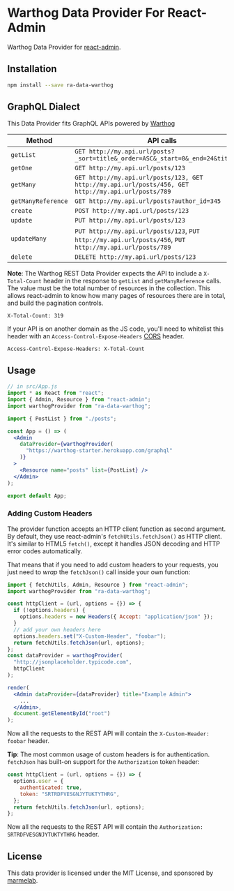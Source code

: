# Warthog Data Provider For React-Admin

Warthog Data Provider for [react-admin](https://github.com/marmelab/react-admin).

## Installation

```sh
npm install --save ra-data-warthog
```

## GraphQL Dialect

This Data Provider fits GraphQL APIs powered by [Warthog](https://github.com/goldcaddy77/warthog/)

| Method             | API calls                                                                                               |
| ------------------ | ------------------------------------------------------------------------------------------------------- |
| `getList`          | `GET http://my.api.url/posts?_sort=title&_order=ASC&_start=0&_end=24&title=bar`                         |
| `getOne`           | `GET http://my.api.url/posts/123`                                                                       |
| `getMany`          | `GET http://my.api.url/posts/123, GET http://my.api.url/posts/456, GET http://my.api.url/posts/789`     |
| `getManyReference` | `GET http://my.api.url/posts?author_id=345`                                                             |
| `create`           | `POST http://my.api.url/posts/123`                                                                      |
| `update`           | `PUT http://my.api.url/posts/123`                                                                       |
| `updateMany`       | `PUT http://my.api.url/posts/123`, `PUT http://my.api.url/posts/456`, `PUT http://my.api.url/posts/789` |
| `delete`           | `DELETE http://my.api.url/posts/123`                                                                    |

**Note**: The Warthog REST Data Provider expects the API to include a `X-Total-Count` header in the response to `getList` and `getManyReference` calls. The value must be the total number of resources in the collection. This allows react-admin to know how many pages of resources there are in total, and build the pagination controls.

```
X-Total-Count: 319
```

If your API is on another domain as the JS code, you'll need to whitelist this header with an `Access-Control-Expose-Headers` [CORS](https://developer.mozilla.org/en-US/docs/Web/HTTP/Access_control_CORS) header.

```
Access-Control-Expose-Headers: X-Total-Count
```

## Usage

```jsx
// in src/App.js
import * as React from "react";
import { Admin, Resource } from "react-admin";
import warthogProvider from "ra-data-warthog";

import { PostList } from "./posts";

const App = () => (
  <Admin
    dataProvider={warthogProvider(
      "https://warthog-starter.herokuapp.com/graphql"
    )}
  >
    <Resource name="posts" list={PostList} />
  </Admin>
);

export default App;
```

### Adding Custom Headers

The provider function accepts an HTTP client function as second argument. By default, they use react-admin's `fetchUtils.fetchJson()` as HTTP client. It's similar to HTML5 `fetch()`, except it handles JSON decoding and HTTP error codes automatically.

That means that if you need to add custom headers to your requests, you just need to _wrap_ the `fetchJson()` call inside your own function:

```jsx
import { fetchUtils, Admin, Resource } from "react-admin";
import warthogProvider from "ra-data-warthog";

const httpClient = (url, options = {}) => {
  if (!options.headers) {
    options.headers = new Headers({ Accept: "application/json" });
  }
  // add your own headers here
  options.headers.set("X-Custom-Header", "foobar");
  return fetchUtils.fetchJson(url, options);
};
const dataProvider = warthogProvider(
  "http://jsonplaceholder.typicode.com",
  httpClient
);

render(
  <Admin dataProvider={dataProvider} title="Example Admin">
    ...
  </Admin>,
  document.getElementById("root")
);
```

Now all the requests to the REST API will contain the `X-Custom-Header: foobar` header.

**Tip**: The most common usage of custom headers is for authentication. `fetchJson` has built-on support for the `Authorization` token header:

```js
const httpClient = (url, options = {}) => {
  options.user = {
    authenticated: true,
    token: "SRTRDFVESGNJYTUKTYTHRG",
  };
  return fetchUtils.fetchJson(url, options);
};
```

Now all the requests to the REST API will contain the `Authorization: SRTRDFVESGNJYTUKTYTHRG` header.

## License

This data provider is licensed under the MIT License, and sponsored by [marmelab](http://marmelab.com).
